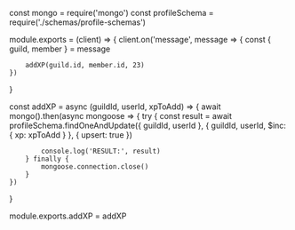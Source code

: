 const mongo = require('mongo')
const profileSchema = require('./schemas/profile-schemas')

module.exports = (client) => {
    client.on('message', message => {
        const { guild, member } = message

        addXP(guild.id, member.id, 23)
    })
}

const addXP = async (guildId, userId, xpToAdd) => {
    await mongo().then(async mongoose => {
        try {
            const result = await profileSchema.findOneAndUpdate({
                guildId,
                userId
            }, {
                guildId,
                userId,
                $inc: {
                    xp: xpToAdd 
                }
            }, {
                upsert: true
            })

            console.log('RESULT:', result)
        } finally {
            mongoose.connection.close()
        }
    })
}

module.exports.addXP = addXP